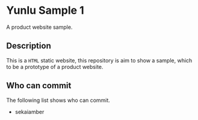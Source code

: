 # Yunlu Sample 1
A product website sample.

## Description
This is a `HTML` static website, this repository is aim to show a sample, which to be a prototype of a product website.

## Who can commit
The following list shows who can commit.
* sekaiamber